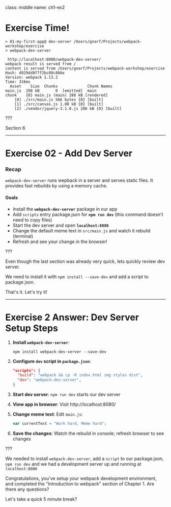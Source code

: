 class: middle
name: ch1-ex2
# Exercise Time!

```
> 01-my-first-app@ dev-server /Users/gnarf/Projects/webpack-workshop/exercise
> webpack-dev-server

 http://localhost:8080/webpack-dev-server/
webpack result is served from /
content is served from /Users/gnarf/Projects/webpack-workshop/exercise
Hash: d929dd8f7f2bc08c866e
Version: webpack 1.13.2
Time: 316ms
  Asset    Size  Chunks             Chunk Names
main.js  298 kB       0  [emitted]  main
chunk    {0} main.js (main) 288 kB [rendered]
    [0] ./src/main.js 566 bytes {0} [built]
    [1] ./src/canvas.js 1.08 kB {0} [built]
    [2] ./vendor/jquery-3.1.0.js 286 kB {0} [built]
```
???

Section 6

---

# Exercise 02 - Add Dev Server

### Recap

`webpack-dev-server` runs wepback in a server and serves static files. It provides fast rebuilds by using a memory cache.

#### Goals

* Install the **`webpack-dev-server`** package in our app
* Add `scripts` entry package.json for **`npm run dev`**
  (this command doesn't need to copy files)
* Start the dev server and open **`localhost:8080`**
* Change the default meme text in `src/main.js` and watch it rebuild (terminal)
* Refresh and see your change in the browser!

???

Even though the last section was already very quick, lets quickly review dev server.

We need to install it with `npm install --save-dev` and add a script to package json.

That's it.  Let's try it!

---

# Exercise 2 Answer: Dev Server Setup Steps

1. **Install `webpack-dev-server`**:

    ```shell
    npm install webpack-dev-server --save-dev
    ```

2. **Configure `dev` script in `package.json`**:

    ```json
    "scripts": {
      "build": "webpack && cp -R index.html img styles dist",
      "dev": "webpack-dev-server",
    }
    ```
3. **Start dev server**: `npm run dev` starts our dev server
4. **View app in browser**:  Visit http://localhost:8080/
5. **Change meme text**: Edit `main.js`:

    ```js
    var currentText = "Work hard, Meme hard";
    ```
6. **Save the changes**: Watch the rebuild in console; refresh browser to see changes

???

We needed to install `webpack-dev-server`, add a `script` to our package.json, `npm run dev` and we had a development server up and running at `localhost:8080`

Congratulations, you've setup your webpack development environment, and completed the "Introduction to webpack" section of Chapter 1.  Are there any questions?

Let's take a quick 5 minute break?
